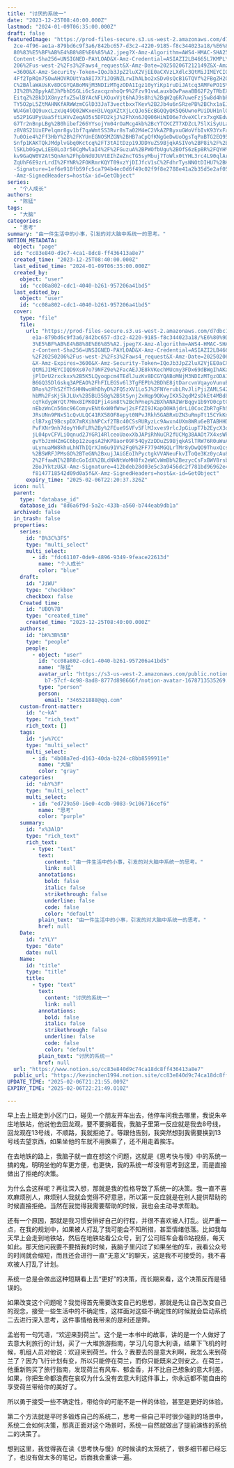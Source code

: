 ```yaml
---
title: "讨厌的系统一"
date: "2023-12-25T08:40:00.000Z"
lastmod: "2024-01-09T06:35:00.000Z"
draft: false
featuredImage: "https://prod-files-secure.s3.us-west-2.amazonaws.com/d7dbc101-8\
  2ce-4f96-ae1a-879bd6c9f3a6/842bc657-d3c2-4220-9185-f8c344023a18/%E6%80%9D%E8%\
  80%83%E5%BF%AB%E4%B8%8E%E6%85%A2.jpeg?X-Amz-Algorithm=AWS4-HMAC-SHA256&X-Amz-\
  Content-Sha256=UNSIGNED-PAYLOAD&X-Amz-Credential=ASIAZI2LB4665L7KMPLY%2F20250\
  206%2Fus-west-2%2Fs3%2Faws4_request&X-Amz-Date=20250206T212149Z&X-Amz-Expires\
  =3600&X-Amz-Security-Token=IQoJb3JpZ2luX2VjEE0aCXVzLXdlc3QtMiJIMEYCIQDsB%2FWq\
  4Ff2TpRQn7SOwAHOVROUtYaA8I7X7iJO9NZLrwIhALbo2xSDv0sQcB1GTQVf%2FBgZH20tHHlUAwl\
  C%2BAlaWAUsKv8DCGYQABoMNjM3NDIzMTgzODA1Igz10yYiKp1ruDiJAtcq3AMFePO1S%2BI1L1DV\
  JI%2B%2BpykAEJhPbhDSGLi6cSzacqznhoQr9%2Fzv91vwLauxbOwPaaaBB62F2yTRbEXnsToLLIA\
  EitqZ%2BkD1X8nyzfxZ5wlBYAcNFLKOuxVjt6hAJ9s8hi%2BqW2q6R7uweFzj5w8d4hbPJhB82%2B\
  TY5O2pL5ZtMAHNKfARWWzmCGlD33JaT3vectbxxTKev%2B2Jb4u6nSRzePB%2BChx1aEJtOOHfBS3\
  WU4GmlQQ9uxcLzxUq49Q02WKxeH3LVqpXZtXjLcQJo5EcBGQQyQK5Q6UwnoPUiDUH1nlO9iXkxXnT\
  u52P1GUPyUaa5ftLHVvZeqAO5s5DFD2kjJ%2FhXn6JQ906HiWIO6e7dveXClrx7xgKEdwKEV3S77r\
  G7Tr2nBnpLBg%2B0hibef266YYsojYm04rOaMcg4kb%2BcYTCKCZT7XDZcL7SlXiSyULanWTE5XKK\
  z8V8S21UxEPelqmr8gv1bf7qaWmtSS3Rvr8sTa02M4eC2VkAZPByxuGWoVfbIvK93YxFau%2FgqRM\
  7u0Oie4%2Ff3HbY%2B%2FKYUnEGNOSMZGN%2BHB7aCpQfKNgGeDwUoOgsTqPaBTG2EQ95bkJz1%2F\
  Snfp1KAKTQkJMdplvGbq0Kctcq%2FT3tAItDzp19JDDYuZS9BjqkASIVo%2BP8i%2F%2B%2BH4agV\
  lSKLb0GgwLiEE0Lo3r50CgMwlaI4%2F%2FGuzuA%2BPWOfbUgu%2BOfS6zEp8R%2FQYH%2BvawSfC\
  kv9GaQW0V2At5QnAn%2FhpbNdUJUVtEIhZeZncTG5syMbuj7ToWlx0tYHL3rc4L90qlArNq7X2TMG\
  ZqUhF6E9zrLrdI%2FYNR%2FOKRmrKQYT09xzYjDIJfcV1sC%2FdhrTysNNOtDIHU7%2BKUo&X-Amz\
  -Signature=1ef6e918fb59fc5ca794b4ec0d6f49c02f9f8e2788e41a2b35d5e2af0590893c&X\
  -Amz-SignedHeaders=host&x-id=GetObject"
series:
  - "个人成长"
authors:
  - "陈猛"
tags:
  - "大脑"
categories:
  - "思考"
summary: "由一件生活中的小事，引发的对大脑中系统一的思考。"
NOTION_METADATA:
  object: "page"
  id: "cc83e840-d9c7-4ca1-8dc8-ff436413a8e7"
  created_time: "2023-12-25T08:40:00.000Z"
  last_edited_time: "2024-01-09T06:35:00.000Z"
  created_by:
    object: "user"
    id: "cc08a802-cdc1-4040-b261-957206a41bd5"
  last_edited_by:
    object: "user"
    id: "cc08a802-cdc1-4040-b261-957206a41bd5"
  cover:
    type: "file"
    file:
      url: "https://prod-files-secure.s3.us-west-2.amazonaws.com/d7dbc101-82ce-4f96-a\
        e1a-879bd6c9f3a6/842bc657-d3c2-4220-9185-f8c344023a18/%E6%80%9D%E8%80%8\
        3%E5%BF%AB%E4%B8%8E%E6%85%A2.jpeg?X-Amz-Algorithm=AWS4-HMAC-SHA256&X-Am\
        z-Content-Sha256=UNSIGNED-PAYLOAD&X-Amz-Credential=ASIAZI2LB4664W2BEBQM\
        %2F20250206%2Fus-west-2%2Fs3%2Faws4_request&X-Amz-Date=20250206T212037Z\
        &X-Amz-Expires=3600&X-Amz-Security-Token=IQoJb3JpZ2luX2VjEE0aCXVzLXdlc3\
        QtMiJIMEYCIQD9Xs07o79NFZ9e%2FacAEJJE8kVKechMUcmy3FDx69dBWgIhAKamE5vcu33\
        jPlDrU2rxckxx%2B5K5LQyoqpcm4TEdlJuzKv8DCGYQABoMNjM3NDIzMTgzODA1IgyfgNax\
        B6GQ35DlGskq3APEAO%2FhFILEGSv6l3TgFEPb%2BDhE8jtDarcvnVqayoVunuEyzr0FTL8\
        DRos%2FhSZfThSHHNwoHhDhyD%2FQ5zXV1Lo5J%2FNYerubLRvJliPjiZAMLS42IyHtOazk\
        hbM%2FsKjSkJLUx%2B5BU358g%2BStSynj2xHqp9QKwyIKX52qdM2sDkEt4MBd870MpIJOc\
        cqYkdypWrQt7Mmx8IPKOIPji4sm8t%2BchPnep%2BXhANAIWrBqgv1b9YO0cptC37ZJt%2F\
        nEbzWnCn56mc96ComyvENt6xW0fWnwj2sFfZI9JKapO0HAjdrLi0CocZbR7gFhSL%2BNT9J\
        JRsUNn9PNxS1cQvULQC41RX58OF8epyt0NPvJRkh5GABRxUZN3uRmpTt15CYkKnUr2GOi49\
        clB7xgI9BcspDX7mRXihNPCxf2TBc40CSsRURyzLc9Awxn4UXm8WRu6eBTABHHDcBogfjvu\
        PvFXNr9nh7doyYHkFLR%2By%2FEue9SVFv5FlMJxves9rlcJpGiupT7b2EycX3qAaGz40A5\
        jL04pvCFVLiOqnud2JYGR14RlceoUaoxXbJAPiRhNuCR2fUCMg38AAOt7X4xsWkl5J2eath\
        gvYbJzmHZmGC6bp12zugsA2hKP8aor09F54QyZzDDuZS9BjqkASlTRW76R0uWuA0LMisYNW\
        uLynuaMW8khuLhNThIQrXJm6u91V%2Fg0%2FF7794MGQLrTMr8yDwQO9ThuxQcsZn%2BI12\
        %2BSWRFJPMsGO%2BTeGN%2BxujJAiGEoIhPyctgkVVANeuFkvIToQe3Kz0ycAu8B%2BXOoD\
        2%2FfawNI%2BR8cGoIdX%2BLdNkNtWoMH8fx2eWCvWmBb%2BezycCsFxBWV8rsbvUEyEfN%\
        2BoJYktzU&X-Amz-Signature=412bdeb28d03e5c3a9456dc2f781bd96962e44a30a472\
        f8147718542d09d0a5f&X-Amz-SignedHeaders=host&x-id=GetObject"
      expiry_time: "2025-02-06T22:20:37.326Z"
  icon: null
  parent:
    type: "database_id"
    database_id: "8d6a6f9d-5a2c-433b-a560-b744eab9db1a"
  archived: false
  in_trash: false
  properties:
    series:
      id: "B%3C%3FS"
      type: "multi_select"
      multi_select:
        - id: "fdc61107-0de9-4896-9349-9feace22613d"
          name: "个人成长"
          color: "blue"
    draft:
      id: "JiWU"
      type: "checkbox"
      checkbox: false
    Created time:
      id: "UBQ%7B"
      type: "created_time"
      created_time: "2023-12-25T08:40:00.000Z"
    authors:
      id: "bK%3B%5B"
      type: "people"
      people:
        - object: "user"
          id: "cc08a802-cdc1-4040-b261-957206a41bd5"
          name: "陈猛"
          avatar_url: "https://s3-us-west-2.amazonaws.com/public.notion-static.com/775523\
            b7-57cf-4c98-8ad8-8777d898666f/notion-avatar-1678713535269.png"
          type: "person"
          person:
            email: "346521888@qq.com"
    custom-front-matter:
      id: "c~kA"
      type: "rich_text"
      rich_text: []
    tags:
      id: "jw%7CC"
      type: "multi_select"
      multi_select:
        - id: "4b08a7ed-d163-40da-b224-c8bb8599911e"
          name: "大脑"
          color: "gray"
    categories:
      id: "nbY%3F"
      type: "multi_select"
      multi_select:
        - id: "ed729a50-16e0-4cdb-9083-9c106716cef6"
          name: "思考"
          color: "purple"
    summary:
      id: "x%3AlD"
      type: "rich_text"
      rich_text:
        - type: "text"
          text:
            content: "由一件生活中的小事，引发的对大脑中系统一的思考。"
            link: null
          annotations:
            bold: false
            italic: false
            strikethrough: false
            underline: false
            code: false
            color: "default"
          plain_text: "由一件生活中的小事，引发的对大脑中系统一的思考。"
          href: null
    Date:
      id: "zYLY"
      type: "date"
      date: null
    Name:
      id: "title"
      type: "title"
      title:
        - type: "text"
          text:
            content: "讨厌的系统一"
            link: null
          annotations:
            bold: false
            italic: false
            strikethrough: false
            underline: false
            code: false
            color: "default"
          plain_text: "讨厌的系统一"
          href: null
  url: "https://www.notion.so/cc83e840d9c74ca18dc8ff436413a8e7"
  public_url: "https://kevinchen1994.notion.site/cc83e840d9c74ca18dc8ff436413a8e7"
UPDATE_TIME: "2025-02-06T21:21:55.009Z"
EXPIRY_TIME: "2025-02-06T22:21:49.010Z"

---
```

<link rel="stylesheet" href="https://cdn.jsdelivr.net/npm/katex@0.16.2/dist/katex.min.css" integrity="sha384-bYdxxUwYipFNohQlHt0bjN/LCpueqWz13HufFEV1SUatKs1cm4L6fFgCi1jT643X" crossorigin="anonymous">


早上去上班走到小区门口，碰见一个朋友开车出去，他停车问我去哪里，我说朱辛庄地铁站，他说他去回龙观，要不要捎着我，我脑子里第一反应就是我去8号线，回龙观在13号线，不顺路，我就拒绝了。等跟他告别，我突然想到我需要换到13号线去望京西，如果坐他的车就不用换乘了，还不用走着挨冻。


在去地铁的路上，我脑子就一直在想这个问题，这就是《思考快与慢》中的系统一搞的鬼，明明坐他的车更方便，也更快，我的系统一却没有思考到这里，而是直接做出了拒绝的决策。


为什么会这样呢？再往深入想，那就是我的性格导致了系统一的决策。我一直不喜欢麻烦别人，麻烦别人我就会觉得不好意思，所以第一反应就是在别人提供帮助的时候直接拒绝。当然在我觉得我需要帮助的时候，我也会主动寻求帮助。


还有一个原因，那就是我习惯安排好自己的行程，并很不喜欢被人打乱。说严重一点，在我的规划中，如果被人打乱了我可能会不知所措，甚至情绪低落。比如我每天早上会走到地铁站，然后在地铁站看公众号，到了公司班车会看B站视频，每天如此。那天他问我要不要捎我的时候，我脑子里闪过了如果坐他的车，我看公众号的时间就会缩短，而且还会进行一直“无意义”的聊天，这是我不可接受的，我不喜欢被人打乱了计划。


系统一总是会做出这种短期看上去“更好”的决策，而长期来看，这个决策反而是错误的。


如果改变这个问题呢？我觉得首先需要改变自己的思想，那就是先让自己改变自己的观念，接受一些生活中的不确定性，这样面对这些不确定性的时候就会启动系统二去进行深入思考，这件事情给我带来的是利还是弊。


孟岩有一句咒语，“欢迎来到荷兰”。这个是一本书中的故事，讲的是一个人做好了去意大利旅行的计划，买了一大堆旅游指南，学习几句意大利语，结果下飞机的时候，机组人员对他说：欢迎来到荷兰。什么？我要去的是意大利啊，我怎么来到荷兰了？因为飞行计划有变，所以只能停在荷兰，而你只能既来之则安之。在荷兰，他重新购买了旅行指南，发现荷兰有风车、郁金香，并不比自己想象的意大利差。如果，你把生命都浪费在哀叹为什么没有去意大利这件事上，你永远都不能自由的享受荷兰带给你的美好了。


所以勇于接受一些不确定性，带给你的可能不是一样的体验，甚至是更好的体验。


第二个方法就是平时多锻炼自己的系统二，思考一些自己平时很少碰到的场景中，系统二会如何决策，那真正面对这个场景时，系统一自然就做出了提前演练的系统二的决策了。


想到这里，我觉得我在读《思考快与慢》的时候读的太笼统了，很多细节都已经忘了，也没有做太多的笔记，后面我会重读一遍。

